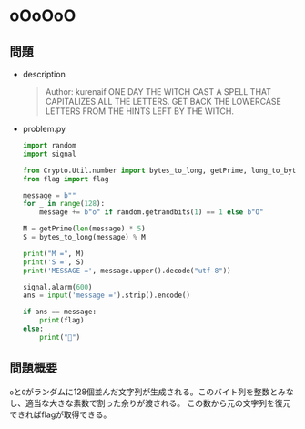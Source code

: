 # oOoOoO

## 問題

* description
    > Author: kurenaif
    > ONE DAY THE WITCH CAST A SPELL THAT CAPITALIZES ALL THE LETTERS.
    > GET BACK THE LOWERCASE LETTERS FROM THE HINTS LEFT BY THE WITCH.
* problem.py

    ```python
    import random
    import signal

    from Crypto.Util.number import bytes_to_long, getPrime, long_to_bytes
    from flag import flag

    message = b""
    for _ in range(128):
        message += b"o" if random.getrandbits(1) == 1 else b"O"

    M = getPrime(len(message) * 5)
    S = bytes_to_long(message) % M

    print("M =", M)
    print('S =', S)
    print('MESSAGE =', message.upper().decode("utf-8"))

    signal.alarm(600)
    ans = input('message =').strip().encode()

    if ans == message:
        print(flag)
    else:
        print("🧙")
    ```

## 問題概要

`o`と`O`がランダムに128個並んだ文字列が生成される。このバイト列を整数とみなし、適当な大きな素数で割った余りが渡される。
この数から元の文字列を復元できればflagが取得できる。
